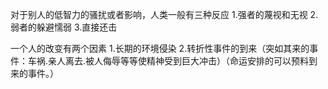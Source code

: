 对于别人的低智力的骚扰或者影响，人类一般有三种反应
1.强者的蔑视和无视
2.弱者的躲避懦弱
3.直接还击

一个人的改变有两个因素
1.长期的环境侵染
2.转折性事件的到来（突如其来的事件：车祸.亲人离去.被人侮辱等等使精神受到巨大冲击）（命运安排的可以预料到来的事件。）